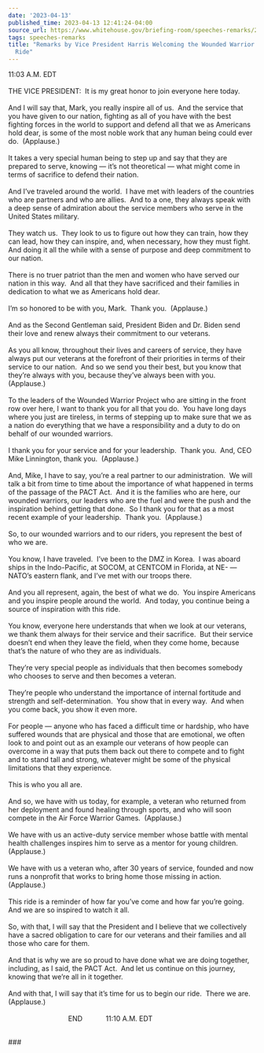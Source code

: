 ```yaml
---
date: '2023-04-13'
published_time: 2023-04-13 12:41:24-04:00
source_url: https://www.whitehouse.gov/briefing-room/speeches-remarks/2023/04/13/remarks-by-vice-president-harris-welcoming-the-wounded-warrior-project-soldier-ride/
tags: speeches-remarks
title: "Remarks by Vice President Harris Welcoming the Wounded Warrior Project Soldier\_\
  Ride"
---
```

 
11:03 A.M. EDT  
   
THE VICE PRESIDENT:  It is my great honor to join everyone here
today.   
   
And I will say that, Mark, you really inspire all of us.  And the
service that you have given to our nation, fighting as all of you have
with the best fighting forces in the world to support and defend all
that we as Americans hold dear, is some of the most noble work that any
human being could ever do.  (Applause.)  
   
It takes a very special human being to step up and say that they are
prepared to serve, knowing — it’s not theoretical — what might come in
terms of sacrifice to defend their nation.  
   
And I’ve traveled around the world.  I have met with leaders of the
countries who are partners and who are allies.  And to a one, they
always speak with a deep sense of admiration about the service members
who serve in the United States military.  
   
They watch us.  They look to us to figure out how they can train, how
they can lead, how they can inspire, and, when necessary, how they must
fight.  And doing it all the while with a sense of purpose and deep
commitment to our nation.  
   
There is no truer patriot than the men and women who have served our
nation in this way.  And all that they have sacrificed and their
families in dedication to what we as Americans hold dear.  
   
I’m so honored to be with you, Mark.  Thank you.  (Applause.)  
   
And as the Second Gentleman said, President Biden and Dr. Biden send
their love and renew always their commitment to our veterans.  
   
As you all know, throughout their lives and careers of service, they
have always put our veterans at the forefront of their priorities in
terms of their service to our nation.  And so we send you their best,
but you know that they’re always with you, because they’ve always been
with you.  (Applause.)  
   
To the leaders of the Wounded Warrior Project who are sitting in the
front row over here, I want to thank you for all that you do.  You have
long days where you just are tireless, in terms of stepping up to make
sure that we as a nation do everything that we have a responsibility and
a duty to do on behalf of our wounded warriors.  
   
I thank you for your service and for your leadership.  Thank you.  And,
CEO Mike Linnington, thank you.  (Applause.)   
   
And, Mike, I have to say, you’re a real partner to our administration. 
We will talk a bit from time to time about the importance of what
happened in terms of the passage of the PACT Act.  And it is the
families who are here, our wounded warriors, our leaders who are the
fuel and were the push and the inspiration behind getting that done.  So
I thank you for that as a most recent example of your leadership.  Thank
you.  (Applause.)  
   
So, to our wounded warriors and to our riders, you represent the best of
who we are.   
   
You know, I have traveled.  I’ve been to the DMZ in Korea.  I was aboard
ships in the Indo-Pacific, at SOCOM, at CENTCOM in Florida, at NE- —
NATO’s eastern flank, and I’ve met with our troops there.   
   
And you all represent, again, the best of what we do.  You inspire
Americans and you inspire people around the world.  And today, you
continue being a source of inspiration with this ride.  
   
You know, everyone here understands that when we look at our veterans,
we thank them always for their service and their sacrifice.  But their
service doesn’t end when they leave the field, when they come home,
because that’s the nature of who they are as individuals.   
   
They’re very special people as individuals that then becomes somebody
who chooses to serve and then becomes a veteran.  
   
They’re people who understand the importance of internal fortitude and
strength and self-determination.  You show that in every way.  And when
you come back, you show it even more.  
   
For people — anyone who has faced a difficult time or hardship, who have
suffered wounds that are physical and those that are emotional, we often
look to and point out as an example our veterans of how people can
overcome in a way that puts them back out there to compete and to fight
and to stand tall and strong, whatever might be some of the physical
limitations that they experience.  
   
This is who you all are.  
   
And so, we have with us today, for example, a veteran who returned from
her deployment and found healing through sports, and who will soon
compete in the Air Force Warrior Games.  (Applause.)  
   
We have with us an active-duty service member whose battle with mental
health challenges inspires him to serve as a mentor for young children. 
(Applause.)  
   
We have with us a veteran who, after 30 years of service, founded and
now runs a nonprofit that works to bring home those missing in action. 
(Applause.)  
   
This ride is a reminder of how far you’ve come and how far you’re
going.  And we are so inspired to watch it all.  
   
So, with that, I will say that the President and I believe that we
collectively have a sacred obligation to care for our veterans and their
families and all those who care for them.  
   
And that is why we are so proud to have done what we are doing together,
including, as I said, the PACT Act.  And let us continue on this
journey, knowing that we’re all in it together.  
   
And with that, I will say that it’s time for us to begin our ride. 
There we are.  (Applause.)  
   
                               END            11:10 A.M. EDT    
  

\###

